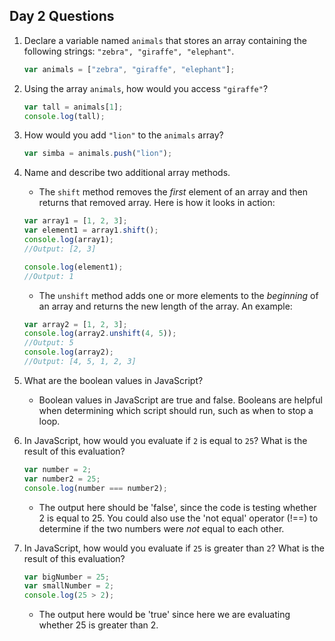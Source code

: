 ## Day 2 Questions

1. Declare a variable named `animals` that stores an array containing the
   following strings: `"zebra", "giraffe", "elephant"`.

    ```JavaScript
    var animals = ["zebra", "giraffe", "elephant"];
    ```

2. Using the array `animals`, how would you access `"giraffe"`?

    ```JavaScript
    var tall = animals[1];
    console.log(tall);
    ```

3. How would you add `"lion"` to the `animals` array?

    ```JavaScript
    var simba = animals.push("lion");
    ```

4. Name and describe two additional array methods.

    - The `shift` method removes the *first* element of an array and then
      returns that removed array. Here is how it looks in action:

    ```javascript
    var array1 = [1, 2, 3];
    var element1 = array1.shift();
    console.log(array1);
    //Output: [2, 3]

    console.log(element1);
    //Output: 1
    ```

    - The `unshift` method adds one or more elements to the *beginning* of an
    array and returns the new length of the array. An example:

    ```javascript
    var array2 = [1, 2, 3];
    console.log(array2.unshift(4, 5));
    //Output: 5
    console.log(array2);
    //Output: [4, 5, 1, 2, 3]
    ```

5. What are the boolean values in JavaScript?

    - Boolean values in JavaScript are true and false. Booleans are helpful
    when determining which script should run, such as when to stop a loop.

6. In JavaScript, how would you evaluate if `2` is equal to `25`? What is the
   result of this evaluation?

    ```javascript
    var number = 2;
    var number2 = 25;
    console.log(number === number2);
    ```
    - The output here should be 'false', since the code is testing whether 2 is
    equal to 25. You could also use the 'not equal' operator (!==) to determine
    if the two numbers were *not* equal to each other.

7. In JavaScript, how would you evaluate if `25` is greater than `2`? What is
   the result of this evaluation?

    ```javascript
    var bigNumber = 25;
    var smallNumber = 2;
    console.log(25 > 2);
    ```
    - The output here would be 'true' since here we are evaluating whether 25
    is greater than 2.
